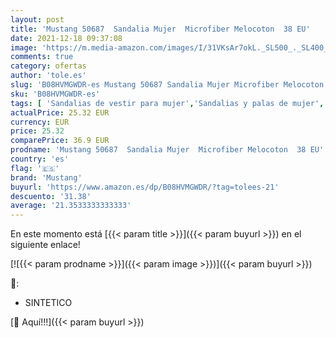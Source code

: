 ```yaml
---
layout: post
title: 'Mustang 50687  Sandalia Mujer  Microfiber Melocoton  38 EU'
date: 2021-12-18 09:37:08
image: 'https://m.media-amazon.com/images/I/31VKsAr7okL._SL500_._SL400_.jpg'
comments: true
category: ofertas
author: 'tole.es'
slug: 'B08HVMGWDR-es Mustang 50687 Sandalia Mujer Microfiber Melocoton 38 EU'
sku: 'B08HVMGWDR-es'
tags: [ 'Sandalias de vestir para mujer','Sandalias y palas de mujer','Zapatos','Zapatos para mujer','Zapatos y complementos','mustang','sandalia', ]
actualPrice: 25.32 EUR
currency: EUR
price: 25.32
comparePrice: 36.9 EUR
prodname: 'Mustang 50687  Sandalia Mujer  Microfiber Melocoton  38 EU'
country: 'es'
flag: '🇪🇸'
brand: 'Mustang'
buyurl: 'https://www.amazon.es/dp/B08HVMGWDR/?tag=tolees-21'
descuento: '31.38'
average: '21.3533333333333'
---
```


En este momento está [{{< param title >}}]({{< param buyurl >}}) en el siguiente enlace!

[![{{< param prodname >}}]({{< param image >}})]({{< param buyurl >}})

🔎:

- SINTETICO

[🛒 Aquí!!!]({{< param buyurl >}})
